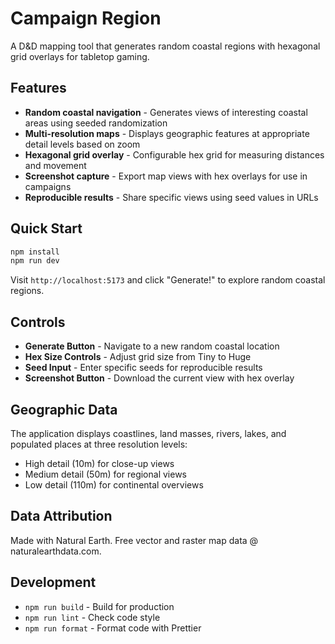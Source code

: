 # Campaign Region

A D&D mapping tool that generates random coastal regions with hexagonal grid overlays for tabletop gaming.

## Features

- **Random coastal navigation** - Generates views of interesting coastal areas using seeded randomization
- **Multi-resolution maps** - Displays geographic features at appropriate detail levels based on zoom
- **Hexagonal grid overlay** - Configurable hex grid for measuring distances and movement
- **Screenshot capture** - Export map views with hex overlays for use in campaigns
- **Reproducible results** - Share specific views using seed values in URLs

## Quick Start

```bash
npm install
npm run dev
```

Visit `http://localhost:5173` and click "Generate!" to explore random coastal regions.

## Controls

- **Generate Button** - Navigate to a new random coastal location
- **Hex Size Controls** - Adjust grid size from Tiny to Huge
- **Seed Input** - Enter specific seeds for reproducible results
- **Screenshot Button** - Download the current view with hex overlay

## Geographic Data

The application displays coastlines, land masses, rivers, lakes, and populated places at three resolution levels:
- High detail (10m) for close-up views
- Medium detail (50m) for regional views  
- Low detail (110m) for continental overviews

## Data Attribution

Made with Natural Earth. Free vector and raster map data @ naturalearthdata.com.

## Development

- `npm run build` - Build for production
- `npm run lint` - Check code style
- `npm run format` - Format code with Prettier